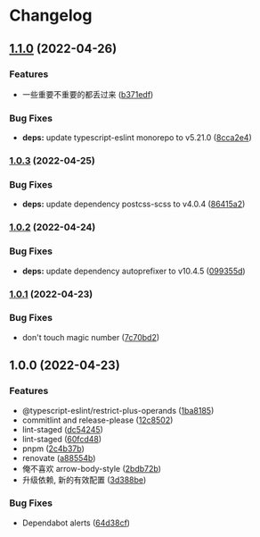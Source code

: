 # Changelog

## [1.1.0](https://github.com/powerfulyang/lint/compare/v1.0.3...v1.1.0) (2022-04-26)


### Features

* 一些重要不重要的都丢过来 ([b371edf](https://github.com/powerfulyang/lint/commit/b371edf29a3de178e9e0a5a0c17e2c2be8920dae))


### Bug Fixes

* **deps:** update typescript-eslint monorepo to v5.21.0 ([8cca2e4](https://github.com/powerfulyang/lint/commit/8cca2e4f717a27f2c8ad11d13d0a6023cdcb4f08))

### [1.0.3](https://github.com/powerfulyang/lint/compare/v1.0.2...v1.0.3) (2022-04-25)


### Bug Fixes

* **deps:** update dependency postcss-scss to v4.0.4 ([86415a2](https://github.com/powerfulyang/lint/commit/86415a29c15369a4e98ea290fe88ca270ce262aa))

### [1.0.2](https://github.com/powerfulyang/lint/compare/v1.0.1...v1.0.2) (2022-04-24)


### Bug Fixes

* **deps:** update dependency autoprefixer to v10.4.5 ([099355d](https://github.com/powerfulyang/lint/commit/099355d15fcf89b90ad4bf236d205d6b44bd2563))

### [1.0.1](https://github.com/powerfulyang/lint/compare/v1.0.0...v1.0.1) (2022-04-23)


### Bug Fixes

* don't touch magic number ([7c70bd2](https://github.com/powerfulyang/lint/commit/7c70bd2f4a6d64f9c11f91b50ab223668764b99f))

## 1.0.0 (2022-04-23)


### Features

* @typescript-eslint/restrict-plus-operands ([1ba8185](https://github.com/powerfulyang/lint/commit/1ba8185a14f3be876126a84b8d8eb14e5910f23e))
* commitlint and release-please ([12c8502](https://github.com/powerfulyang/lint/commit/12c850221c95779f8db3d782c11d61b6a488632e))
* lint-staged ([dc54245](https://github.com/powerfulyang/lint/commit/dc54245980dc35c83a476ce975a8177b5a50fd72))
* lint-staged ([60fcd48](https://github.com/powerfulyang/lint/commit/60fcd48117c707fdc19fec160ac41f21f7c4a125))
* pnpm ([2c4b37b](https://github.com/powerfulyang/lint/commit/2c4b37b918bf24f2c97f793a9faac51790e4c0fd))
* renovate ([a88554b](https://github.com/powerfulyang/lint/commit/a88554b5d47e383816588d35dea222fa63cfb942))
* 俺不喜欢 arrow-body-style ([2bdb72b](https://github.com/powerfulyang/lint/commit/2bdb72b477843711894570318c0e4d0c1ed9567a))
* 升级依赖, 新的有效配置 ([3d388be](https://github.com/powerfulyang/lint/commit/3d388bec486a26171d8eac654d43e104005d8673))


### Bug Fixes

* Dependabot alerts ([64d38cf](https://github.com/powerfulyang/lint/commit/64d38cf148aff526d770df79b3edf22c8f37c15d))

